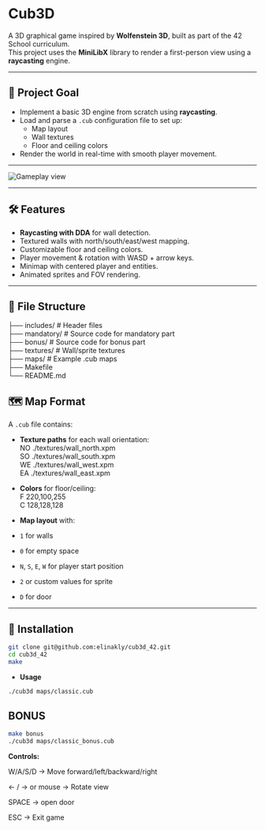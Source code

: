 # Cub3D

A 3D graphical game inspired by **Wolfenstein 3D**, built as part of the 42 School curriculum.  
This project uses the **MiniLibX** library to render a first-person view using a **raycasting** engine.

---

## 🎯 Project Goal
- Implement a basic 3D engine from scratch using **raycasting**.
- Load and parse a `.cub` configuration file to set up:
  - Map layout
  - Wall textures
  - Floor and ceiling colors
- Render the world in real-time with smooth player movement.

---
![Gameplay view](https://github.com/user-attachments/assets/bce4f1bb-7bea-4214-8f2e-e596f659c3b8)

---

## 🛠 Features
- **Raycasting with DDA** for wall detection.
- Textured walls with north/south/east/west mapping.
- Customizable floor and ceiling colors.
- Player movement & rotation with WASD + arrow keys.
- Minimap with centered player and entities.
- Animated sprites and FOV rendering.

---

## 📂 File Structure
├── includes/ # Header files   
├── mandatory/ # Source code for mandatory part     
├── bonus/ # Source code for bonus part     
├── textures/ # Wall/sprite textures     
├── maps/ # Example .cub maps        
├── Makefile    
└── README.md        

## 🗺 Map Format
A `.cub` file contains:
- **Texture paths** for each wall orientation:               
NO ./textures/wall_north.xpm        
SO ./textures/wall_south.xpm         
WE ./textures/wall_west.xpm        
EA ./textures/wall_east.xpm          

- **Colors** for floor/ceiling:             
F 220,100,255         
C 128,128,128             

- **Map layout** with:
- `1` for walls
- `0` for empty space
- `N`, `S`, `E`, `W` for player start position
- `2` or custom values for sprite
- `D` for door

---

## 🔧 Installation
```bash
git clone git@github.com:elinakly/cub3d_42.git
cd cub3d_42
make
```
- **Usage**
```bash
./cub3d maps/classic.cub
```

## BONUS
```bash
make bonus
./cub3d maps/classic_bonus.cub
```

**Controls:**

W/A/S/D → Move forward/left/backward/right

← / → or mouse  → Rotate view

SPACE → open door

ESC → Exit game





